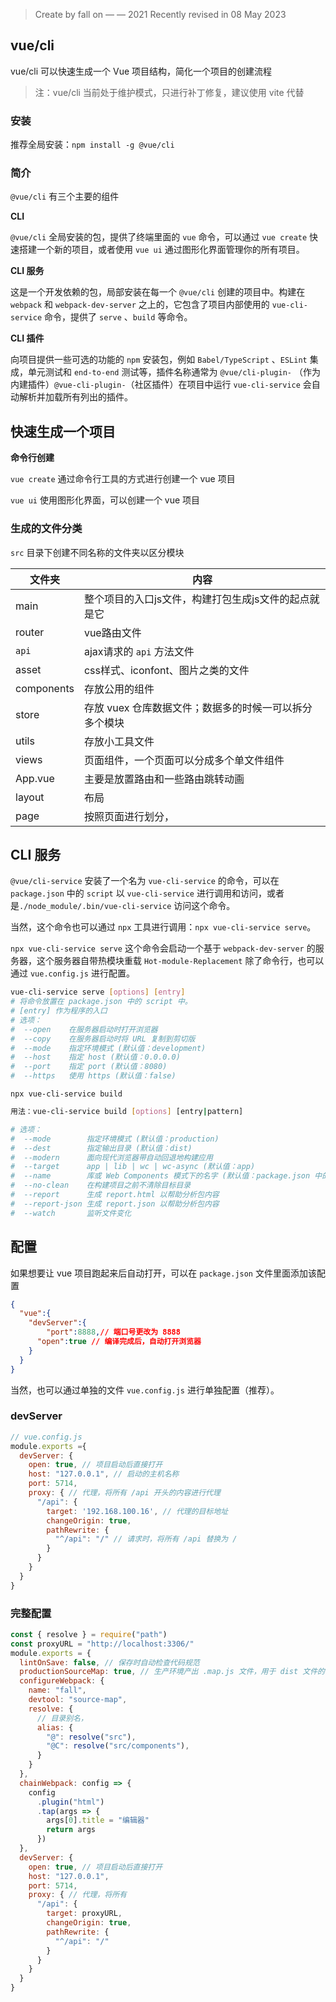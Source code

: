 > Create by fall on — — 2021
> Recently revised in 08 May 2023

## vue/cli

vue/cli 可以快速生成一个 Vue 项目结构，简化一个项目的创建流程

> 注：vue/cli 当前处于维护模式，只进行补丁修复，建议使用 vite 代替

### 安装

推荐全局安装：`npm install -g @vue/cli`

### 简介

`@vue/cli` 有三个主要的组件

**CLI** 

`@vue/cli` 全局安装的包，提供了终端里面的 `vue` 命令，可以通过 `vue create` 快速搭建一个新的项目，或者使用 `vue ui` 通过图形化界面管理你的所有项目。

**CLI 服务**

这是一个开发依赖的包，局部安装在每一个 `@vue/cli` 创建的项目中。构建在 `webpack` 和 `webpack-dev-server` 之上的，它包含了项目内部使用的 `vue-cli-service` 命令，提供了 `serve` 、`build` 等命令。

**CLI 插件**

向项目提供一些可选的功能的 `npm` 安装包，例如 `Babel/TypeScript` 、`ESLint` 集成，单元测试和 `end-to-end` 测试等，插件名称通常为 `@vue/cli-plugin-` （作为内建插件）`@vue-cli-plugin-`（社区插件）在项目中运行 `vue-cli-service` 会自动解析并加载所有列出的插件。

## 快速生成一个项目

**命令行创建**

`vue create` 通过命令行工具的方式进行创建一个 vue 项目

`vue ui` 使用图形化界面，可以创建一个 vue 项目

### 生成的文件分类

`src` 目录下创建不同名称的文件夹以区分模块

| 文件夹     | 内容                                                   |
| ---------- | ------------------------------------------------------ |
| main       | 整个项目的入口js文件，构建打包生成js文件的起点就是它   |
| router     | vue路由文件                                            |
| `api`      | ajax请求的 `api` 方法文件                              |
| asset      | css样式、iconfont、图片之类的文件                      |
| components | 存放公用的组件                                         |
| store      | 存放 vuex 仓库数据文件；数据多的时候一可以拆分多个模块 |
| utils      | 存放小工具文件                                         |
| views      | 页面组件，一个页面可以分成多个单文件组件               |
| App.vue    | 主要是放置路由和一些路由跳转动画                       |
| layout     | 布局                                                   |
| page       | 按照页面进行划分，                                     |

## CLI 服务

`@vue/cli-service` 安装了一个名为 `vue-cli-service` 的命令，可以在 `package.json` 中的 `script` 以 `vue-cli-service` 进行调用和访问，或者是`./node_module/.bin/vue-cli-service` 访问这个命令。

当然，这个命令也可以通过 `npx` 工具进行调用：`npx vue-cli-service serve`。

`npx vue-cli-service serve` 这个命令会启动一个基于 `webpack-dev-server` 的服务器，这个服务器自带热模块重载 `Hot-module-Replacement` 除了命令行，也可以通过 `vue.config.js` 进行配置。

```bash
vue-cli-service serve [options] [entry] 
# 将命令放置在 package.json 中的 script 中。
# [entry] 作为程序的入口
# 选项：
#  --open    在服务器启动时打开浏览器
#  --copy    在服务器启动时将 URL 复制到剪切版
#  --mode    指定环境模式 (默认值：development)
#  --host    指定 host (默认值：0.0.0.0)
#  --port    指定 port (默认值：8080)
#  --https   使用 https (默认值：false)
```

`npx vue-cli-service build` 

```bash
用法：vue-cli-service build [options] [entry|pattern]

# 选项：
#  --mode        指定环境模式 (默认值：production)
#  --dest        指定输出目录 (默认值：dist)
#  --modern      面向现代浏览器带自动回退地构建应用
#  --target      app | lib | wc | wc-async (默认值：app)
#  --name        库或 Web Components 模式下的名字 (默认值：package.json 中的 "name" 字段或入口文件名)
#  --no-clean    在构建项目之前不清除目标目录
#  --report      生成 report.html 以帮助分析包内容
#  --report-json 生成 report.json 以帮助分析包内容
#  --watch       监听文件变化
```

## 配置

如果想要让 vue 项目跑起来后自动打开，可以在 `package.json` 文件里面添加该配置

```json
{
  "vue":{
    "devServer":{
    	"port":8888,// 端口号更改为 8888
      "open":true // 编译完成后，自动打开浏览器
    }
  }
}
```

当然，也可以通过单独的文件 `vue.config.js` 进行单独配置（推荐）。

### devServer

```js
// vue.config.js
module.exports ={
  devServer: {
    open: true, // 项目启动后直接打开
    host: "127.0.0.1", // 启动的主机名称
    port: 5714,
    proxy: { // 代理，将所有 /api 开头的内容进行代理
      "/api": {
        target: '192.168.100.16', // 代理的目标地址
        changeOrigin: true,
        pathRewrite: {
          "^/api": "/" // 请求时，将所有 /api 替换为 /
        }
      }
    }
  }
}
```

### 完整配置

```js
const { resolve } = require("path")
const proxyURL = "http://localhost:3306/"
module.exports = {
  lintOnSave: false, // 保存时自动检查代码规范
  productionSourceMap: true, // 生产环境产出 .map.js 文件，用于 dist 文件的 debug
  configureWebpack: {
    name: "fall",
    devtool: "source-map",
    resolve: {
      // 目录别名，
      alias: {
        "@": resolve("src"),
        "@C": resolve("src/components"),
      }
    }
  },
  chainWebpack: config => {
    config
      .plugin("html")
      .tap(args => {
        args[0].title = "编辑器"
        return args
      })
  },
  devServer: {
    open: true, // 项目启动后直接打开
    host: "127.0.0.1",
    port: 5714,
    proxy: { // 代理，将所有
      "/api": {
        target: proxyURL,
        changeOrigin: true,
        pathRewrite: {
          "^/api": "/"
        }
      }
    }
  }
}
```

